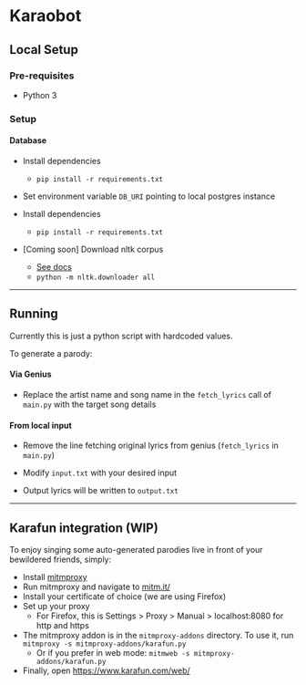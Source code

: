 # Karaobot

## Local Setup

### Pre-requisites

* Python 3

### Setup

#### Database

* Install dependencies
  * `pip install -r requirements.txt`
* Set environment variable `DB_URI` pointing to local postgres instance


* Install dependencies
  * `pip install -r requirements.txt`
* [Coming soon] Download nltk corpus
  * [See docs](https://www.nltk.org/data.html)
  * `python -m nltk.downloader all`

__________________

## Running

Currently this is just a python script with hardcoded values.

To generate a parody:

#### Via Genius

* Replace the artist name and song name in the `fetch_lyrics` call of `main.py` with the target song details

#### From local input

* Remove the line fetching original lyrics from genius (`fetch_lyrics` in `main.py`)
* Modify `input.txt` with your desired input

* Output lyrics will be written to `output.txt`

__________________

## Karafun integration (WIP)

To enjoy singing some auto-generated parodies live in front of your bewildered friends, simply:

* Install [mitmproxy](https://mitmproxy.org/)
* Run mitmproxy and navigate to [mitm.it/](mitm.it/)
* Install your certificate of choice (we are using Firefox)
* Set up your proxy
  * For Firefox, this is Settings > Proxy > Manual > localhost:8080 for http and https
* The mitmproxy addon is in the `mitmproxy-addons` directory. To use it, run `mitmproxy -s mitmproxy-addons/karafun.py`
  * Or if you prefer in web mode: `mitmweb -s mitmproxy-addons/karafun.py`
* Finally, open https://www.karafun.com/web/
